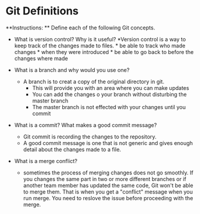# Git Definitions

**Instructions: ** Define each of the following Git concepts.

* What is version control?  Why is it useful?
	*Version control is a way to keep track of the changes made to files.
		* be able to track who made changes
		* when they were introduced
		* be able to go back to before the changes where made

* What is a branch and why would you use one?
	* A branch is to creat a copy of the original directory in git.
		* This will provide you with an area where you can make updates
		* You can add the changes o your branch without disturbing the master branch
		* The master branch is not effected with your changes until you commit
* What is a commit? What makes a good commit message?
	* Git commit is recording the changes to the repository.
	* A good commit message is one that is not generic and gives enough detail about the changes made to a file.

* What is a merge conflict?
	* sometimes the process of merging changes does not go smoothly. If you changes the same part in two or more different branches or if another team member has updated the same code, Git won't be able to merge them. That is when you get a "conflict" message when you run merge. You need to reslove the issue before proceeding with the merge.